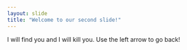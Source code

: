 ```yaml
---
layout: slide
title: "Welcome to our second slide!"
---
```

I will find you and I will kill you.
Use the left arrow to go back!
